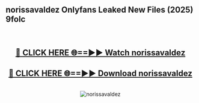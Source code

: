 <h2>norissavaldez Onlyfans Leaked New Files (2025) 9folc</h2>
<br>
<div align="center">
<h2><a href="https://mediafiles.top/norissavaldez&ref=git" rel="nofollow">🔴 CLICK HERE 🌐==►► Watch norissavaldez</a></h2>
<h2><a href="https://mediafiles.top/norissavaldez&ref=git" rel="nofollow">🔴 CLICK HERE 🌐==►► Download norissavaldez</a></h2>
<br>
<a href="https://mediafiles.top/norissavaldez&ref=git" rel="nofollow" data-target="animated-image.originalLink"><img src="https://i.ibb.co.com/xMMVF88/686577567.gif" alt="norissavaldez" style="max-width: 100%; display: inline-block;" data-target="animated-image.originalImage"></a>
</div>
<br>
<br>